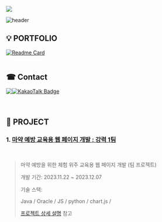 <img src="https://capsule-render.vercel.app/api?type=waving&color=auto&height=300&section=header&text=wonjae%20github&fontSize=90" />


![header](https://capsule-render.vercel.app/api?type=rounded&color=timeAuto&height=200&section=header&20render&fontSize=90&text=Hyeji's Git-Hub)


## 💡 PORTFOLIO
[![Readme Card](https://github-readme-stats.vercel.app/api/pin/?username=limmaji&repo=hyeji)](https://github.com/Limmaji/hyeji)
</br>
</br>

##  ☎ Contact
<div style="display:flex; flex-direction:row;">
<a href="mailto:hyeji13587@gmail.com">
    <img src="https://img.shields.io/badge/Gmail-EA4335?style=for-the-badge&logo=Gmail&logoColor=white"> 
</a>

<a href="https://open.kakao.com/o/sJzFq66f">
    <img src="https://img.shields.io/badge/KakaoTalk-FFCD00?style=for-the-badge&logoColor=black&logo=KakaoTalk" alt="KakaoTalk Badge"> 
</a>
</div>
</br>
</br>

## 📁 PROJECT
### 1. [마약 예방 교육용 웹 페이지 개발 : 강력 1팀](https://github.com/2023-SMHRD-IS-CLOUD-1/StrongRepo)
</br>

>마약 예방을 위한 체험 위주 교육용 웹 페이지 개발 (팀 프로젝트)  
>
>개발 기간: 2023.11.22 ~ 2023.12.07  
>  
>기술 스택:
> 
> Java / Oracle / JS / 
> python / chart.js / 
>  
>[프로젝트 상세 설명](https://github.com/2023-SMHRD-IS-CLOUD-1/StrongRepo) 참고
> 
